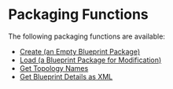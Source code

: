 # Packaging Functions

The following packaging functions are available:

- [Create (an Empty Blueprint Package)](https://help.quali.com/Online%20Help/0.0/Portal/Content/API/Pckg-API/Create.htm)
- [Load (a Blueprint Package for Modification)](https://help.quali.com/Online%20Help/0.0/Portal/Content/API/Pckg-API/Load.htm)
- [Get Topology Names](https://help.quali.com/Online%20Help/0.0/Portal/Content/API/Pckg-API/Get-tplgy-names.htm)
- [Get Blueprint Details as XML](https://help.quali.com/Online%20Help/0.0/Portal/Content/API/Pckg-API/Get-env-dtls-XML.htm)